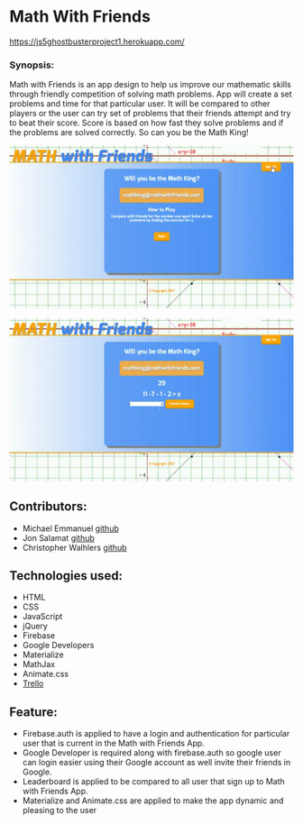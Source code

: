 # Math With Friends
https://js5ghostbusterproject1.herokuapp.com/
### Synopsis:
Math with Friends is an app design to help us improve our mathematic skills through friendly competition of solving math problems. 
App will create a set problems and time for that particular user. 
It will be compared to other players or the user can try set of problems that their friends attempt and try to beat their score.
Score is based on how fast they solve problems and if the problems are solved correctly. So can you be the Math King!

![Math With Friends Login](/assets/images/mathdemoAImgur.gif "Login and authetication")

![Math With Friends Game](/assets/images/mathdemoBImgur.gif "Game Play")


## Contributors:
+ Michael Emmanuel [github](https://github.com/mike092235)
+ Jon Salamat [github](https://github.com/jsalamat)
+ Christopher Walhlers [github](https://github.com/cwahlers)

## Technologies used:
+ HTML
+ CSS
+ JavaScript
+ jQuery
+ Firebase
+ Google Developers
+ Materialize
+ MathJax
+ Animate.css
+ [Trello](https://trello.com/b/afMd9uru/ghostbuster-group-project-1)

## Feature:
+ Firebase.auth  is applied to have a login and authentication for particular user that is current in the Math with Friends App.
+ Google Developer is required along with firebase.auth so google user can login easier using their Google account as well invite their friends in Google.
+ Leaderboard is applied to be compared to all user that sign up to Math with Friends App.
+ Materialize and Animate.css are applied to make the app dynamic and pleasing to the user
